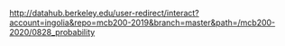http://datahub.berkeley.edu/user-redirect/interact?account=ingolia&repo=mcb200-2019&branch=master&path=/mcb200-2020/0828_probability
